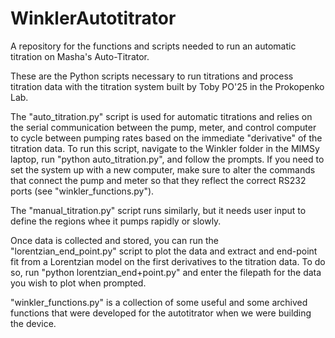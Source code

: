 # WinklerAutotitrator
A repository for the functions and scripts needed to run an automatic titration on Masha's Auto-Titrator.

These are the Python scripts necessary to run titrations and process titration data with the titration system built by Toby PO'25 in the Prokopenko Lab.

The "auto_titration.py" script is used for automatic titrations and relies on the serial communication between the pump, meter, and control computer to cycle between pumping rates based on the immediate "derivative" of the titration data. To run this script, navigate to the Winkler folder in the MIMSy laptop, run "python auto_titration.py", and follow the prompts. If you need to set the system up with a new computer, make sure to alter the commands that connect the pump and meter so that they reflect the correct RS232 ports (see "winkler_functions.py").

The "manual_titration.py" script runs similarly, but it needs user input to define the regions whee it pumps rapidly or slowly.

Once data is collected and stored, you can run the "lorentzian_end_point.py" script to plot the data and extract and end-point fit from a Lorentzian model on the first derivatives to the titration data. To do so, run "python lorentzian_end+point.py" and enter the filepath for the data you wish to plot when prompted.

"winkler_functions.py" is a collection of some useful and some archived functions that were developed for the autotitrator when we were building the device.
